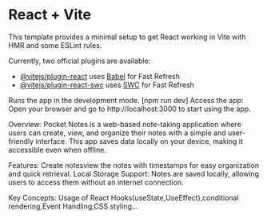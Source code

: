 # React + Vite

This template provides a minimal setup to get React working in Vite with HMR and some ESLint rules.

Currently, two official plugins are available:

- [@vitejs/plugin-react](https://github.com/vitejs/vite-plugin-react/blob/main/packages/plugin-react/README.md) uses [Babel](https://babeljs.io/) for Fast Refresh
- [@vitejs/plugin-react-swc](https://github.com/vitejs/vite-plugin-react-swc) uses [SWC](https://swc.rs/) for Fast Refresh

Runs the app in the development mode. [npm run dev]
Access the app:
Open your browser and go to http://localhost:3000 to start using the app.

Overview:
Pocket Notes is a web-based note-taking application where users can create, view, and organize their notes with a simple and user-friendly interface. 
This app saves data locally on your device, making it accessible even when offline.

Features:
Create notesview the notes with timestamps for easy organization and quick retrieval.
Local Storage Support: Notes are saved locally, allowing users to access them without an internet connection.

Key Concepts:
Usage of React Hooks(useState,UseEffect),conditional rendering,Event Handling,CSS styling...
